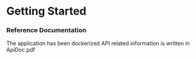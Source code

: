 # Getting Started

### Reference Documentation
The application has been dockerized
API related information is written in ApiDoc.pdf
